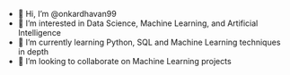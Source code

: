 - 👋 Hi, I’m @onkardhavan99
- 👀 I’m interested in Data Science, Machine Learning, and Artificial Intelligence
- 🌱 I’m currently learning Python, SQL and Machine Learning techniques in depth
- 💞️ I’m looking to collaborate on Machine Learning projects
